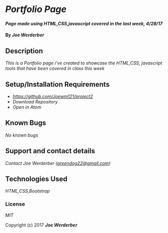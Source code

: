 # _Portfolio Page_

#### _Page made using HTML,CSS,javascript covered in the last week, 4/28/17_

#### By _**Joe Werderber**_

## Description

_This is a Portfolio page i've created to showcase the HTML,CSS, javascript tools that have been covered in class this week_

## Setup/Installation Requirements

* _https://github.com/Joewm121/project2_
* _Download Repository_
* _Open in Atom_

## Known Bugs

_No known bugs_

## Support and contact details

_Contact Joe Werderber (greendog22@gmail.com)_

## Technologies Used

_HTML,CSS,Bootstrap_

### License

*MIT*

Copyright (c) 2017 **_Joe Werderber_**
